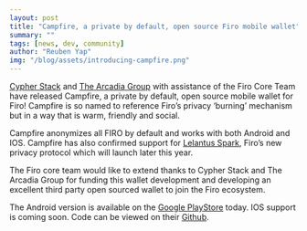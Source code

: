 ```yaml
---
layout: post
title: "Campfire, a private by default, open source Firo mobile wallet"
summary: ""
tags: [news, dev, community]
author: "Reuben Yap"
img: "/blog/assets/introducing-campfire.png"
---
```

[Cypher Stack](https://cypherstack.com/) and [The Arcadia Group](https://www.arcadiamgroup.com/) with assistance of the Firo Core Team have released Campfire, a private by default, open source mobile wallet for Firo! Campfire is so named to reference Firo’s privacy ‘burning’ mechanism but in a way that is warm, friendly and social.  

Campfire anonymizes all FIRO by default and works with both Android and IOS. Campfire has also confirmed support for [Lelantus Spark](https://firo.org/2021/08/24/presenting-lelantus-spark.html), Firo’s new privacy protocol which will launch later this year.  

The Firo core team would like to extend thanks to Cypher Stack and The Arcadia Group for funding this wallet development and developing an excellent third party open sourced wallet to join the Firo ecosystem.  

[](/blog/assets/campfirescreens.png)

The Android version is available on the [Google PlayStore](https://play.google.com/store/apps/details?id=com.cypherstack.campfire) today. IOS support is coming soon. Code can be viewed on their [Github](https://github.com/cypherstack/Campfire).  
